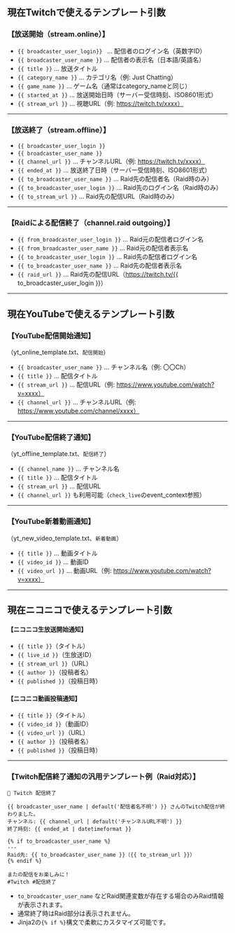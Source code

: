 ## 現在Twitchで使えるテンプレート引数

### 【放送開始（stream.online）】
- `{{ broadcaster_user_login}} ` … 配信者のログイン名（英数字ID）
- `{{ broadcaster_user_name }}` … 配信者の表示名（日本語/英語名）
- `{{ title }}` … 放送タイトル
- `{{ category_name }}` … カテゴリ名（例: Just Chatting）
- `{{ game_name }}` … ゲーム名（通常はcategory_nameと同じ）
- `{{ started_at }}` … 放送開始日時（サーバー受信時刻、ISO8601形式）
- `{{ stream_url }}` … 視聴URL（例: https://twitch.tv/xxxx）

---

### 【放送終了（stream.offline）】
- `{{ broadcaster_user_login }}`
- `{{ broadcaster_user_name }}`
- `{{ channel_url }}` … チャンネルURL（例: https://twitch.tv/xxxx）
- `{{ ended_at }}` … 放送終了日時（サーバー受信時刻、ISO8601形式）
- `{{ to_broadcaster_user_name }}` … Raid先の配信者名（Raid時のみ）
- `{{ to_broadcaster_user_login }}` … Raid先のログイン名（Raid時のみ）
- `{{ to_stream_url }}` … Raid先の配信URL（Raid時のみ）

---

### 【Raidによる配信終了（channel.raid outgoing）】
- `{{ from_broadcaster_user_login }}` … Raid元の配信者ログイン名
- `{{ from_broadcaster_user_name }}` … Raid元の配信者表示名
- `{{ to_broadcaster_user_login }}` … Raid先の配信者ログイン名
- `{{ to_broadcaster_user_name }}` … Raid先の配信者表示名
- `{{ raid_url }}` … Raid先の配信URL（https://twitch.tv/{{ to_broadcaster_user_login }}）

---

## 現在YouTubeで使えるテンプレート引数

### 【YouTube配信開始通知】  
（yt_online_template.txt、`配信開始`）

- `{{ broadcaster_user_name }}` … チャンネル名（例: 〇〇Ch）
- `{{ title }}` … 配信タイトル
- `{{ stream_url }}` … 配信URL（例: https://www.youtube.com/watch?v=xxxx）
- `{{ channel_url }}` … チャンネルURL（例: https://www.youtube.com/channel/xxxx）

---

### 【YouTube配信終了通知】  
（yt_offline_template.txt、`配信終了`）

- `{{ channel_name }}` … チャンネル名
- `{{ title }}` … 配信タイトル
- `{{ stream_url }}` … 配信URL
- `{{ channel_url }}` も利用可能（`check_live`のevent_context参照）

---

### 【YouTube新着動画通知】  
（yt_new_video_template.txt、`新着動画`）

- `{{ title }}` … 動画タイトル
- `{{ video_id }}` … 動画ID
- `{{ video_url }}` … 動画URL（例: https://www.youtube.com/watch?v=xxxx）

---

## 現在ニコニコで使えるテンプレート引数

#### 【ニコニコ生放送開始通知】
- `{{ title }}`（タイトル）
- `{{ live_id }}`（生放送ID）
- `{{ stream_url }}`（URL）
- `{{ author }}`（投稿者名）
- `{{ published }}`（投稿日時）

#### 【ニコニコ動画投稿通知】
- `{{ title }}`（タイトル）
- `{{ video_id }}`（動画ID）
- `{{ video_url }}`（URL）
- `{{ author }}`（投稿者名）
- `{{ published }}`（投稿日時）

---

### 【Twitch配信終了通知の汎用テンプレート例（Raid対応）】

```
🛑 Twitch 配信終了

{{ broadcaster_user_name | default('配信者名不明') }} さんのTwitch配信が終わりました。
チャンネル: {{ channel_url | default('チャンネルURL不明') }}
終了時刻: {{ ended_at | datetimeformat }}

{% if to_broadcaster_user_name %}
---
Raid先: {{ to_broadcaster_user_name }}（{{ to_stream_url }}）
{% endif %}

またの配信をお楽しみに！
#Twitch #配信終了
```

- `to_broadcaster_user_name` などRaid関連変数が存在する場合のみRaid情報が表示されます。
- 通常終了時はRaid部分は表示されません。
- Jinja2の`{% if %}`構文で柔軟にカスタマイズ可能です。




